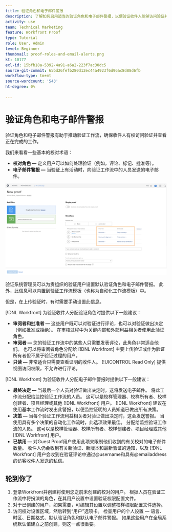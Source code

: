 ```yaml
---
title: 验证角色和电子邮件警报
description: 了解如何启用适当的验证角色和电子邮件警报，以便验证收件人能够访问验证并查看在中完成的工作 [!DNL  Workfront].
activity: use
team: Technical Marketing
feature: Workfront Proof
type: Tutorial
role: User, Admin
level: Beginner
thumbnail: proof-roles-and-email-alerts.png
kt: 10177
exl-id: 15bfb18a-5392-4a91-a6a2-223f7ac30dc5
source-git-commit: 65bd26fefb280d12ec44a4923f6d96ac8d88d6fb
workflow-type: tm+mt
source-wordcount: '543'
ht-degree: 0%

---
```


# 验证角色和电子邮件警报

验证角色和电子邮件警报有助于推动验证工作流，确保收件人有权访问验证并查看正在完成的工作。

我们来看看一些基本的校对术语：

* **校对角色 —** 定义用户可以如何处理验证（例如，评论、标记、批准等）。
* **电子邮件警报 —** 当验证上有活动时，向验证工作流中的人员发送的电子邮件。

![的图像 [!UICONTROL New Proof] 带有以下内容的窗口 [!UICONTROL Proof role] 和 [!UICONTROL Email alerts] 高亮显示的列。](assets/proof-roles-and-email-alerts.png)

验证系统管理员可以为贵组织的验证用户设置默认验证角色和电子邮件警报。 此外，此信息可以内置到验证工作流模板（也称为自动化工作流模板）中。

但是，在上传验证时，有时需要手动设置此信息。

[!DNL Workfront] 为验证收件人分配验证角色时提供以下一般建议：

* **审阅者和批准者 —** 这些用户既可以对验证进行评论，也可以对验证做出决定（例如批准或拒绝）。 在审核过程中为关键内部和外部利益相关者使用此验证角色。
* **审阅者 —** 您的验证工作流中的某些人只需要发表评论，此角色非常适合他们。 也可以将审阅者角色分配给 [!DNL Workfront] 主要上传验证或作为验证所有者但不属于验证过程的用户。
* **只读 —** 非常适合只需要查看证明的收件人。 [!UICONTROL Read Only] 提供视图访问权限，不允许进行评论。

[!DNL Workfront] 为验证收件人分配电子邮件警报时提供以下一般建议：

* **最终决定 —** 当最后一个人员对验证做出决定时，这将发送电子邮件。 将此工作流分配给监控验证工作流的人员。 这可以是校样管理器、校样所有者、校样创建者、项目经理或其他 [!DNL Workfront] 用户。 [!DNL Workfront] 建议在使用基本工作流时发出此警报，以便监控证明的人员知道已做出所有决策。
* **决策 —** 当每个验证工作流利益相关者对验证做出决定时，这会发送警报。 当使用具有多个决策的自动化工作流时，此选项效果最佳。 分配给监控验证工作流的人员。 这可以是校样管理器、校样所有者、校样创建者、项目经理或其他 [!DNL Workfront] 用户。
* **已禁用 —** 对Guest Proof用户使用此项来限制他们收到的有关校对的电子邮件数量。 收件人仍会收到有关新验证、新版本和最新验证的通知，以及 [!DNL Workfront] 用户会收到在验证评论中通过@username和具有@emailaddress的访客收件人发送的私信。

## 轮到你了

1. 登录Workfront并创建将使用您之前未创建的校对的用户。 根据人员在验证工作流中将扮演的角色，在其用户设置中设置验证权限配置文件。
1. 对于已创建的用户，如果需要，可编辑其设置以调整校样权限配置文件选择。
1. 访问校对设置区域，然后转到“用户”选项卡。 检查用户的个人设置 — 语言、时区、日期格式、默认验证角色和默认电子邮件警报。 如果这些用户在全局系统默认值建立之前创建，则这一点很重要。

<!--
Download the proof role and email alert guides to have on hand as you start uploading proofs and assigning proof recipients.
-->

<!--
## Learn more
* Notifications for proof comments and decisions
-->

<!--
## Guides
* Proof roles
* Email alerts
-->
